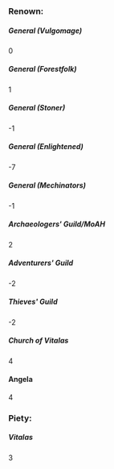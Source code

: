 ### Renown:

##### General (Vulgomage)
0

##### General (Forestfolk)
1

##### General (Stoner)
-1

##### General (Enlightened)
-7

##### General (Mechinators)
-1

##### Archaeologers' Guild/MoAH
2

##### Adventurers' Guild
-2

##### Thieves' Guild
-2

##### Church of Vitalas
4

#### Angela
4

### Piety:

##### Vitalas
3